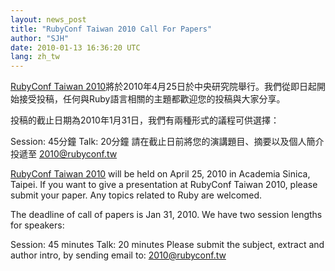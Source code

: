 ```yaml
---
layout: news_post
title: "RubyConf Taiwan 2010 Call For Papers"
author: "SJH"
date: 2010-01-13 16:36:20 UTC
lang: zh_tw
---
```


[RubyConf Taiwan
2010][1]將於2010年4月25日於中央研究院舉行。我們從即日起開始接受投稿，任何與Ruby語言相關的主題都歡迎您的投稿與大家分享。

投稿的截止日期為2010年1月31日，我們有兩種形式的議程可供選擇：

Session: 45分鐘 Talk: 20分鐘 請在截止日前將您的演講題目、摘要以及個人簡介投遞至
[2010@rubyconf.tw](mailto:2010@rubyconf.tw)

[RubyConf Taiwan 2010][1] will be held on April 25, 2010 in Academia
Sinica, Taipei. If you want to give a presentation at RubyConf Taiwan
2010, please submit your paper. Any topics related to Ruby are welcomed.

The deadline of call of papers is Jan 31, 2010. We have two session
lengths for speakers:

Session: 45 minutes Talk: 20 minutes Please submit the subject, extract
and author intro, by sending email to:
[2010@rubyconf.tw](mailto:2010@rubyconf.tw)



[1]: http://rubyconf.tw/2010/
